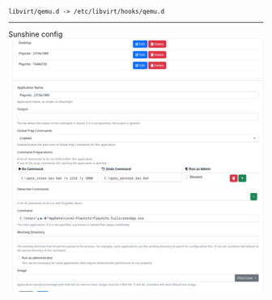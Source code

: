 `libvirt/qemu.d -> /etc/libvirt/hooks/qemu.d`

---

Sunshine config
![sunshine setup](sunshine_setup.png)